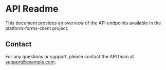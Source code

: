 # API Readme

This document provides an overview of the API endpoints available in the platform-forms-client project.

## Contact

For any questions or support, please contact the API team at [support@example.com](mailto:support@example.com).
